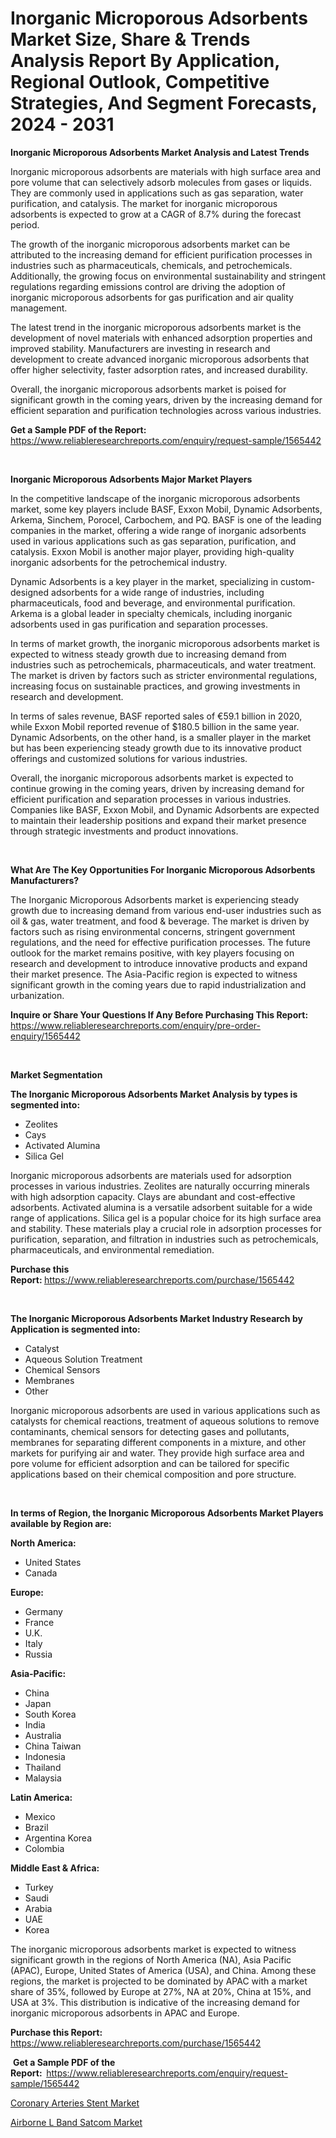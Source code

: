 <p><h1>Inorganic Microporous Adsorbents Market Size, Share & Trends Analysis Report By Application, Regional Outlook, Competitive Strategies, And Segment Forecasts, 2024 - 2031</h1></p><p><strong>Inorganic Microporous Adsorbents Market Analysis and Latest Trends</strong></p>
<p><p>Inorganic microporous adsorbents are materials with high surface area and pore volume that can selectively adsorb molecules from gases or liquids. They are commonly used in applications such as gas separation, water purification, and catalysis. The market for inorganic microporous adsorbents is expected to grow at a CAGR of 8.7% during the forecast period.</p><p>The growth of the inorganic microporous adsorbents market can be attributed to the increasing demand for efficient purification processes in industries such as pharmaceuticals, chemicals, and petrochemicals. Additionally, the growing focus on environmental sustainability and stringent regulations regarding emissions control are driving the adoption of inorganic microporous adsorbents for gas purification and air quality management.</p><p>The latest trend in the inorganic microporous adsorbents market is the development of novel materials with enhanced adsorption properties and improved stability. Manufacturers are investing in research and development to create advanced inorganic microporous adsorbents that offer higher selectivity, faster adsorption rates, and increased durability.</p><p>Overall, the inorganic microporous adsorbents market is poised for significant growth in the coming years, driven by the increasing demand for efficient separation and purification technologies across various industries.</p></p>
<p><strong>Get a Sample PDF of the Report:&nbsp;</strong> <a href="https://www.reliableresearchreports.com/enquiry/request-sample/1565442">https://www.reliableresearchreports.com/enquiry/request-sample/1565442</a></p>
<p>&nbsp;</p>
<p><strong>Inorganic Microporous Adsorbents Major Market Players</strong></p>
<p><p>In the competitive landscape of the inorganic microporous adsorbents market, some key players include BASF, Exxon Mobil, Dynamic Adsorbents, Arkema, Sinchem, Porocel, Carbochem, and PQ. BASF is one of the leading companies in the market, offering a wide range of inorganic adsorbents used in various applications such as gas separation, purification, and catalysis. Exxon Mobil is another major player, providing high-quality inorganic adsorbents for the petrochemical industry.</p><p>Dynamic Adsorbents is a key player in the market, specializing in custom-designed adsorbents for a wide range of industries, including pharmaceuticals, food and beverage, and environmental purification. Arkema is a global leader in specialty chemicals, including inorganic adsorbents used in gas purification and separation processes.</p><p>In terms of market growth, the inorganic microporous adsorbents market is expected to witness steady growth due to increasing demand from industries such as petrochemicals, pharmaceuticals, and water treatment. The market is driven by factors such as stricter environmental regulations, increasing focus on sustainable practices, and growing investments in research and development.</p><p>In terms of sales revenue, BASF reported sales of €59.1 billion in 2020, while Exxon Mobil reported revenue of $180.5 billion in the same year. Dynamic Adsorbents, on the other hand, is a smaller player in the market but has been experiencing steady growth due to its innovative product offerings and customized solutions for various industries.</p><p>Overall, the inorganic microporous adsorbents market is expected to continue growing in the coming years, driven by increasing demand for efficient purification and separation processes in various industries. Companies like BASF, Exxon Mobil, and Dynamic Adsorbents are expected to maintain their leadership positions and expand their market presence through strategic investments and product innovations.</p></p>
<p>&nbsp;</p>
<p><strong>What Are The Key Opportunities For Inorganic Microporous Adsorbents Manufacturers?</strong></p>
<p><p>The Inorganic Microporous Adsorbents market is experiencing steady growth due to increasing demand from various end-user industries such as oil & gas, water treatment, and food & beverage. The market is driven by factors such as rising environmental concerns, stringent government regulations, and the need for effective purification processes. The future outlook for the market remains positive, with key players focusing on research and development to introduce innovative products and expand their market presence. The Asia-Pacific region is expected to witness significant growth in the coming years due to rapid industrialization and urbanization.</p></p>
<p><strong>Inquire or Share Your Questions If Any Before Purchasing This Report:</strong> <a href="https://www.reliableresearchreports.com/enquiry/pre-order-enquiry/1565442">https://www.reliableresearchreports.com/enquiry/pre-order-enquiry/1565442</a></p>
<p>&nbsp;</p>
<p><strong>Market Segmentation</strong></p>
<p><strong>The Inorganic Microporous Adsorbents Market Analysis by types is segmented into:</strong></p>
<p><ul><li>Zeolites</li><li>Cays</li><li>Activated Alumina</li><li>Silica Gel</li></ul></p>
<p><p>Inorganic microporous adsorbents are materials used for adsorption processes in various industries. Zeolites are naturally occurring minerals with high adsorption capacity. Clays are abundant and cost-effective adsorbents. Activated alumina is a versatile adsorbent suitable for a wide range of applications. Silica gel is a popular choice for its high surface area and stability. These materials play a crucial role in adsorption processes for purification, separation, and filtration in industries such as petrochemicals, pharmaceuticals, and environmental remediation.</p></p>
<p><strong>Purchase this Report:&nbsp;</strong><a href="https://www.reliableresearchreports.com/purchase/1565442">https://www.reliableresearchreports.com/purchase/1565442</a></p>
<p>&nbsp;</p>
<p><strong>The Inorganic Microporous Adsorbents Market Industry Research by Application is segmented into:</strong></p>
<p><ul><li>Catalyst</li><li>Aqueous Solution Treatment</li><li>Chemical Sensors</li><li>Membranes</li><li>Other</li></ul></p>
<p><p>Inorganic microporous adsorbents are used in various applications such as catalysts for chemical reactions, treatment of aqueous solutions to remove contaminants, chemical sensors for detecting gases and pollutants, membranes for separating different components in a mixture, and other markets for purifying air and water. They provide high surface area and pore volume for efficient adsorption and can be tailored for specific applications based on their chemical composition and pore structure.</p></p>
<p>&nbsp;</p>
<p><strong>In terms of Region, the Inorganic Microporous Adsorbents Market Players available by Region are:</strong></p>
<p>
    <p> <strong> North America: </strong>
        <ul>
            <li>United States</li>
            <li>Canada</li>
        </ul>
        </p> 
    <p> <strong> Europe: </strong>
        <ul>
            <li>Germany</li>
            <li>France</li>
            <li>U.K.</li>
            <li>Italy</li>
            <li>Russia</li>
        </ul>
        </p> 
    <p> <strong> Asia-Pacific: </strong>
        <ul>
            <li>China</li>
            <li>Japan</li>
            <li>South Korea</li>
            <li>India</li>
            <li>Australia</li>
            <li>China Taiwan</li>
            <li>Indonesia</li>
            <li>Thailand</li>
            <li>Malaysia</li>
        </ul>
        </p> 
    <p> <strong> Latin America: </strong>
        <ul>
            <li>Mexico</li>
            <li>Brazil</li>
            <li>Argentina Korea</li>
            <li>Colombia</li>
        </ul>
        </p> 
    <p> <strong> Middle East & Africa: </strong>
        <ul>
            <li>Turkey</li>
            <li>Saudi</li>
            <li>Arabia</li>
            <li>UAE</li>
            <li>Korea</li>
        </ul>
    </p>
    </p>
<p><p>The inorganic microporous adsorbents market is expected to witness significant growth in the regions of North America (NA), Asia Pacific (APAC), Europe, United States of America (USA), and China. Among these regions, the market is projected to be dominated by APAC with a market share of 35%, followed by Europe at 27%, NA at 20%, China at 15%, and USA at 3%. This distribution is indicative of the increasing demand for inorganic microporous adsorbents in APAC and Europe.</p></p>
<p><strong>Purchase this Report: </strong><a href="https://www.reliableresearchreports.com/purchase/1565442">https://www.reliableresearchreports.com/purchase/1565442</a></p>
<p>&nbsp;<strong>Get a Sample PDF of the Report:&nbsp;&nbsp;</strong><a href="https://www.reliableresearchreports.com/enquiry/request-sample/1565442">https://www.reliableresearchreports.com/enquiry/request-sample/1565442</a></p>
<p><strong></strong></p>
<p><p><a href="https://cedar-agate-3da.notion.site/Coronary-Arteries-Stent-Market-Size-and-Examines-its-Market-Scope-with-a-Primary-Focus-on-Growth-O-043111cc4f3c4fd8b19b8828025dd5c5">Coronary Arteries Stent Market</a></p><p><a href="https://circular-yam-9b9.notion.site/Airborne-L-Band-Satcom-Market-Research-Report-The-Key-To-Successful-Business-Strategy-Forecasted-fo-0c3e3f4bc45d4e139784222d7be36cd8">Airborne L Band Satcom Market</a></p></p>